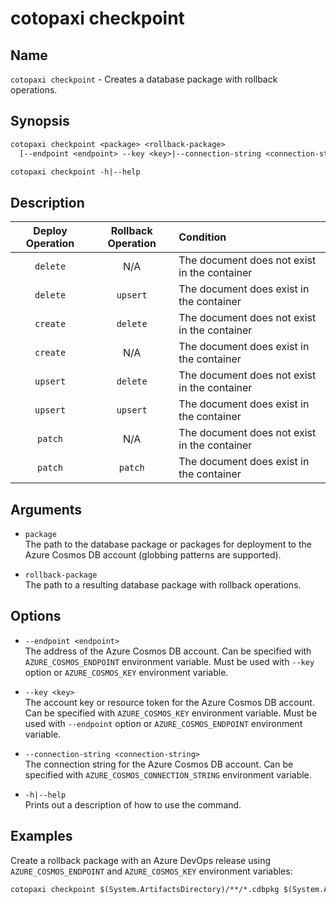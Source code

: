 # cotopaxi checkpoint

<p />

## Name

<p />

`cotopaxi checkpoint` - Creates a database package with rollback operations.

<p />

## Synopsis

<p />

```txt
cotopaxi checkpoint <package> <rollback-package>
  [--endpoint <endpoint> --key <key>|--connection-string <connection-string>]

cotopaxi checkpoint -h|--help
```

<p />

## Description

<p />

| Deploy Operation | Rollback Operation | Condition |
|:-:|:-:|:- |
| `delete` | N/A | The document does not exist in the container |
| `delete` | `upsert` | The document does exist in the container |
| `create` | `delete` | The document does not exist in the container |
| `create` | N/A | The document does exist in the container |
| `upsert` | `delete` | The document does not exist in the container |
| `upsert` | `upsert` | The document does exist in the container |
| `patch` | N/A | The document does not exist in the container |
| `patch` | `patch` | The document does exist in the container |

<p />

## Arguments

<p />

- `package`  
The path to the database package or packages for deployment to the Azure Cosmos DB account (globbing patterns are supported).

<p />

- `rollback-package`  
The path to a resulting database package with rollback operations.

<p />

## Options

<p />

- `--endpoint <endpoint>`  
The address of the Azure Cosmos DB account. Can be specified with `AZURE_COSMOS_ENDPOINT` environment variable. Must be used with `--key` option or `AZURE_COSMOS_KEY` environment variable.

<p />

- `--key <key>`  
The account key or resource token for the Azure Cosmos DB account. Can be specified with `AZURE_COSMOS_KEY` environment variable. Must be used with `--endpoint` option or `AZURE_COSMOS_ENDPOINT` environment variable.

<p />

- `--connection-string <connection-string>`  
The connection string for the Azure Cosmos DB account. Can be specified with `AZURE_COSMOS_CONNECTION_STRING` environment variable.

<p />

- `-h|--help`  
Prints out a description of how to use the command.

<p />

## Examples

<p />

Create a rollback package with an Azure DevOps release using `AZURE_COSMOS_ENDPOINT` and `AZURE_COSMOS_KEY` environment variables:

<p />

```txt
cotopaxi checkpoint $(System.ArtifactsDirectory)/**/*.cdbpkg $(System.ArtifactsDirectory)/example.crbpkg
```
